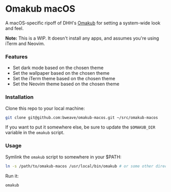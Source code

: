 # Omakub macOS

A macOS-specific ripoff of DHH's [Omakub](https://github.com/basecamp/omakub/tree/master) for setting a system-wide look and feel.

**Note:** This is a WIP. It doesn't install any apps, and assumes you're using iTerm and Neovim.

### Features

- Set dark mode based on the chosen theme
- Set the wallpaper based on the chosen theme
- Set the iTerm theme based on the chosen theme
- Set the Neovim theme based on the chosen theme

### Installation

Clone this repo to your local machine:
```sh
git clone git@github.com:bweave/omakub-macos.git ~/src/omakub-macos
```
If you want to put it somewhere else, be sure to update the `$OMAKUB_DIR` variable in the `omakub` script.

### Usage

Symlink the `omakub` script to somewhere in your $PATH:
```sh
ln -s /path/to/omakub-macos /usr/local/bin/omakub # or some other directory in your $PATH
```
Run it:
```sh
omakub
```
